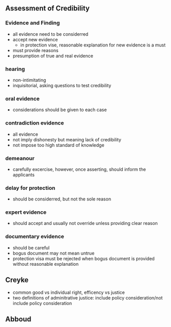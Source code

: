 ## Assessment of Credibility

### Evidence and Finding

* all evidence need to be considerred
* accept new evidence
  * in protection vise, reasonable explanation for new evidence is a must 
* must provide reasons
* presumption of true and real evidence

### hearing

* non-intimitating
* inquisitorial, asking questions to test credibility

### oral evidence

* considerations should be given to each case

### contradiction evidence

* all evidence
* not imply dishonesty but meaning lack of credibility
* not impose too high standard of knowledge

### demeanour

* carefully excercise, however, once asserting, should inform the applicants

### delay for protection

* should be considerred, but not the sole reason

### expert evidence

* should accept and usually not override unless providing clear reason

### documentary evidence

* should be careful
* bogus document may not mean untrue
* protection visa must be rejected when bogus document is provided without reasonable explanation

## Creyke

* common good vs individual right, efficency vs justice
* two definitions of adminitrative justice: include policy consideration/not include policy consideration



## Abboud

